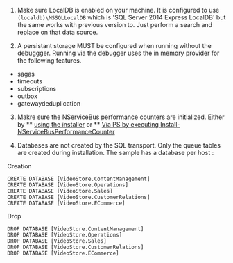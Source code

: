 
1. Make sure LocalDB is enabled on your machine. It is configured to use `(localdb)\MSSQLLocalDB` which is 'SQL Server 2014 Express LocalDB' but the same works with previous version to. Just perform a search and replace on that data source.

2. A persistant storage MUST be configured when running without the debuggger. Running via the debugger uses the in memory provider for the following features.
* sagas
* timeouts
* subscriptions
* outbox
* gatewaydeduplication

3. Makre sure the NServiceBus performance counters are initialized. Either by
** [using the installer](http://particular.net/downloads) or
** [Via PS by executing Install-NServiceBusPerformanceCounter](http://docs.particular.net/nservicebus/managing-nservicebus-using-powershell)


4. Databases are not created by the SQL transport. Only the queue tables are created during installation. The sample has a database per host :

Creation

	CREATE DATABASE [VideoStore.ContentManagement]
	CREATE DATABASE [VideoStore.Operations]
	CREATE DATABASE [VideoStore.Sales]
	CREATE DATABASE [VideoStore.CustomerRelations]
	CREATE DATABASE [VideoStore.ECommerce]

Drop 

	DROP DATABASE [VideoStore.ContentManagement]
	DROP DATABASE [VideoStore.Operations]
	DROP DATABASE [VideoStore.Sales]
	DROP DATABASE [VideoStore.CustomerRelations]
	DROP DATABASE [VideoStore.ECommerce]



